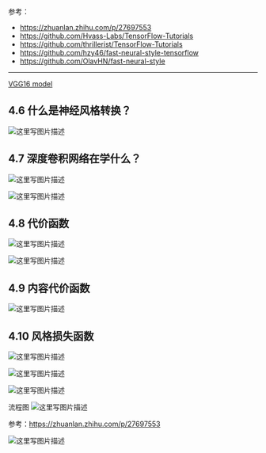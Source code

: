 参考：

- https://zhuanlan.zhihu.com/p/27697553
- https://github.com/Hvass-Labs/TensorFlow-Tutorials
- https://github.com/thrillerist/TensorFlow-Tutorials
- https://github.com/hzy46/fast-neural-style-tensorflow
- https://github.com/OlavHN/fast-neural-style

-------
[VGG16 model](http://download.tensorflow.org/models/vgg_16_2016_08_28.tar.gz)


## 4.6 什么是神经风格转换？
![这里写图片描述](http://img.blog.csdn.net/20180130140500567?watermark/2/text/aHR0cDovL2Jsb2cuY3Nkbi5uZXQvd2M3ODE3MDgyNDk=/font/5a6L5L2T/fontsize/400/fill/I0JBQkFCMA==/dissolve/70/gravity/SouthEast)
                                                                                                 
## 4.7 深度卷积网络在学什么？
![这里写图片描述](http://img.blog.csdn.net/20180130142113076?watermark/2/text/aHR0cDovL2Jsb2cuY3Nkbi5uZXQvd2M3ODE3MDgyNDk=/font/5a6L5L2T/fontsize/400/fill/I0JBQkFCMA==/dissolve/70/gravity/SouthEast)

![这里写图片描述](http://img.blog.csdn.net/20180130142119844?watermark/2/text/aHR0cDovL2Jsb2cuY3Nkbi5uZXQvd2M3ODE3MDgyNDk=/font/5a6L5L2T/fontsize/400/fill/I0JBQkFCMA==/dissolve/70/gravity/SouthEast)

## 4.8 代价函数
![这里写图片描述](http://img.blog.csdn.net/20180130142641675?watermark/2/text/aHR0cDovL2Jsb2cuY3Nkbi5uZXQvd2M3ODE3MDgyNDk=/font/5a6L5L2T/fontsize/400/fill/I0JBQkFCMA==/dissolve/70/gravity/SouthEast)

![这里写图片描述](http://img.blog.csdn.net/20180130142647935?watermark/2/text/aHR0cDovL2Jsb2cuY3Nkbi5uZXQvd2M3ODE3MDgyNDk=/font/5a6L5L2T/fontsize/400/fill/I0JBQkFCMA==/dissolve/70/gravity/SouthEast)

## 4.9 内容代价函数
![这里写图片描述](http://img.blog.csdn.net/20180130143501913?watermark/2/text/aHR0cDovL2Jsb2cuY3Nkbi5uZXQvd2M3ODE3MDgyNDk=/font/5a6L5L2T/fontsize/400/fill/I0JBQkFCMA==/dissolve/70/gravity/SouthEast)

## 4.10 风格损失函数
![这里写图片描述](http://img.blog.csdn.net/20180130145529416?watermark/2/text/aHR0cDovL2Jsb2cuY3Nkbi5uZXQvd2M3ODE3MDgyNDk=/font/5a6L5L2T/fontsize/400/fill/I0JBQkFCMA==/dissolve/70/gravity/SouthEast)

![这里写图片描述](http://img.blog.csdn.net/20180130145535788?watermark/2/text/aHR0cDovL2Jsb2cuY3Nkbi5uZXQvd2M3ODE3MDgyNDk=/font/5a6L5L2T/fontsize/400/fill/I0JBQkFCMA==/dissolve/70/gravity/SouthEast)

![这里写图片描述](http://img.blog.csdn.net/20180130145541056?watermark/2/text/aHR0cDovL2Jsb2cuY3Nkbi5uZXQvd2M3ODE3MDgyNDk=/font/5a6L5L2T/fontsize/400/fill/I0JBQkFCMA==/dissolve/70/gravity/SouthEast)

流程图
![这里写图片描述](http://img.blog.csdn.net/20180130160938385?watermark/2/text/aHR0cDovL2Jsb2cuY3Nkbi5uZXQvd2M3ODE3MDgyNDk=/font/5a6L5L2T/fontsize/400/fill/I0JBQkFCMA==/dissolve/70/gravity/SouthEast)

参考：https://zhuanlan.zhihu.com/p/27697553

![这里写图片描述](https://pic4.zhimg.com/80/v2-75ca6ed32db30456082caf936a9e6ba1_hd.jpg)

